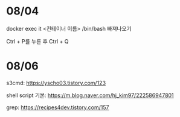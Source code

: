 # 08/04

docker exec it <컨테이너 이름> /bin/bash 빠져나오기

Ctrl + P를 누른 후 Ctrl + Q

# 08/06 

s3cmd: https://yscho03.tistory.com/123

shell script 기본: https://m.blog.naver.com/hj_kim97/222586947801

grep: https://recipes4dev.tistory.com/157
